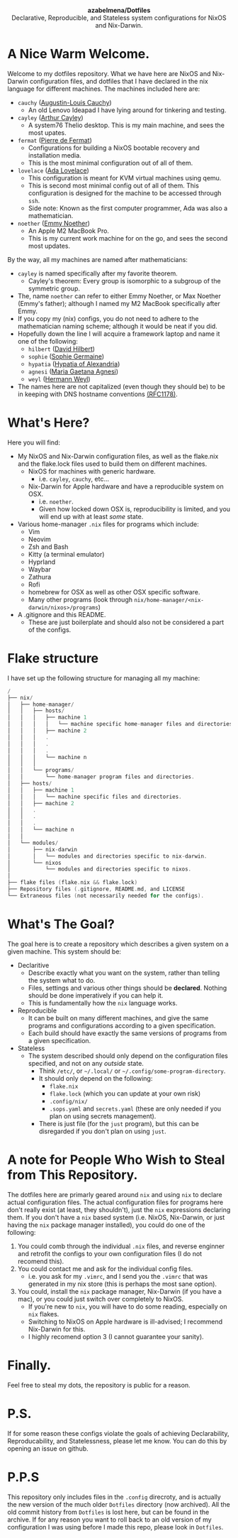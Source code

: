 <p align="center">
  <b>azabelmena/Dotfiles</b><br />
  <span align="center">Declarative, Reproducible, and Stateless system
  configurations for NixOS and Nix-Darwin.</span>
</p>

# A Nice Warm Welcome.

Welcome to my dotfiles repository. What we have here are NixOS and Nix-Darwin
configuration files, and dotfiles that I have declared in the nix language for
different machines. The machines included
here are:
- `cauchy` ([Augustin-Louis Cauchy](https://ncatlab.org/nlab/show/Augustin-Louis+Cauchy))
    - An old Lenovo Ideapad I have lying around for tinkering and testing.
- `cayley` ([Arthur Cayley](https://mathshistory.st-andrews.ac.uk/Biographies/Cayley/))
    - A system76 Thelio desktop. This is my main machine, and sees the most
    upates.
- `fermat` ([Pierre de Fermat](https://www.britannica.com/biography/Pierre-de-Fermat))
    - Configurations for building a NixOS bootable recovery and installation media.
    - This is the most minimal configuration out of all of them.
- `lovelace` ([Ada Lovelace](https://www.britannica.com/biography/Ada-Lovelace))
    - This configuration is meant for KVM virtual machines using qemu.
    - This is second most minimal config out of all of them. This configuration
      is designed for the machine to be accessed through `ssh`.
    - Side note: Known as the first computer programmer, Ada was also a
      mathematician.
- `noether` ([Emmy Noether](https://www.britannica.com/biography/Emmy-Noether))
    - An Apple M2 MacBook Pro.
    - This is my current work machine for on the go, and sees the second most
      updates.

By the way, all my machines are named after mathematicians:
- `cayley` is named specifically after my favorite theorem.
    - Cayley's theorem: Every group is isomorphic to a subgroup of the symmetric
      group.
- The, name `noether` can refer to either Emmy Noether, or Max Noether
(Emmy's father); although I named my M2 MacBook specifically after Emmy.
- If you copy my (nix) configs, you do not need to adhere to the
mathematician naming scheme; although it would be neat if you did.
- Hopefully down the line I will acquire a framework laptop and name it one
of the following:
    - `hilbert` ([David Hilbert](https://en.wikipedia.org/wiki/David_Hilbert))
    - `sophie` ([Sophie Germaine](https://www.britannica.com/biography/Sophie-Germain))
    - `hypatia` ([Hypatia of Alexandria](https://en.wikipedia.org/wiki/Hypatia))
    - `agnesi` ([Maria Gaetana Agnesi](https://www.britannica.com/biography/Maria-Gaetana-Agnesi))
    - `weyl` ([Hermann Weyl](https://plato.stanford.edu/entries/weyl/))
- The names here are not capitalized (even though they should be) to be in
keeping with DNS hostname conventions
[(RFC1178)](https://datatracker.ietf.org/doc/html/rfc1178).

# What's Here?

Here you will find:

- My NixOS and Nix-Darwin configuration files, as well as the flake.nix and the
flake.lock files used to build them on different machines.
    - NixOS for machines with generic hardware.
        - i.e. `cayley`, `cauchy`, etc...
    - Nix-Darwin for Apple hardware and have a reproducible system on OSX.
        - i.e. `noether`.
        - Given how locked down OSX is, reproducibility is limited, and you will
          end up with at least _some_ state.
- Various home-manager `.nix` files for programs which include:
    - Vim
    - Neovim
    - Zsh and Bash
    - Kitty (a terminal emulator)
    - Hyprland
    - Waybar
    - Zathura
    - Rofi
    - homebrew for OSX as well as other OSX specific software.
    - Many other programs (look through `nix/home-manager/<nix-darwin/nixos>/programs`)
- A .gitignore and this README.
    - These are just boilerplate and should also not be considered a part of the
    configs.

# Flake structure
I have set up the following structure for managing all my machine:

```c
/
├── nix/
│   ├── home-manager/
│   │   ├── hosts/
│   │   │   ├── machine 1
│   │   │   │   └── machine specific home-manager files and directories.
│   │   │   ├── machine 2
│   │   │   .
│   │   │   .
│   │   │   .
│   │   │   └── machine n
│   │   │
│   │   └── programs/
│   │       └── home-manager program files and directories.
│   ├── hosts/
│   │   ├── machine 1
│   │   │   └── machine specific files and directories.
│   │   ├── machine 2
│   │   .
│   │   .
│   │   .
│   │   └── machine n
│   │
│   └── modules/
│       ├── nix-darwin
│       │   └── modules and directories specific to nix-darwin.
│       └── nixos
│           └── modules and directories specific to nixos.
│
├── flake files (flake.nix && flake.lock)
├── Repository files (.gitignore, README.md, and LICENSE
└── Extraneous files (not necessarily needed for the configs).
```

# What's The Goal?

The goal here is to create a repository which describes a given system on a
given machine. This system should be:
- Declaritive
    - Describe exactly what you want on the system, rather than telling the
      system what to do.
    - Files, settings and various other things should be **declared**. Nothing
      should be done imperatively if you can help it.
    - This is fundamentally how the `nix` language works.
- Reproducible
    - It can be built on many different machines, and give the same programs and
    configurations according to a given specification.
    - Each build should have exactly the same versions of programs from a given
    specification.
- Stateless
    - The system described should only depend on the configuration files
    specified, and not on any *outside* state.
        - Think `/etc/`, or `~/.local/` or `~/.config/some-program-directory`.
        - It should only depend on the following:
            - `flake.nix`
            - `flake.lock` (which you can update at your own risk)
            - `.config/nix/`
            - `.sops.yaml` and `secrets.yaml` (these are only needed if you plan
                on using secrets management).
        - There is just file (for the `just` program), but this can be
          disregarded if you don't plan on using `just`.

# A note for People Who Wish to Steal from This Repository.

The dotfiles here are primarly geared around `nix` and using `nix` to declare
actual configuration files. The actual configuration files for programs
here don't really exist (at least, they shouldn't), just the `nix` expressions
declaring them. If you don't have a `nix` based system (i.e. NixOS,
Nix-Darwin, or just having the `nix` package manager installed), you could do
one of the following:
1. You could comb through the individual `.nix` files, and reverse enginner and
retrofit the configs to your own configuration files (I do not recomend this).
2. You could contact me and ask for the individual config files.
    - i.e. you ask for my `.vimrc`, and I send you the `.vimrc` that was generated
    in my nix store (this is perhaps the most sane option).
3. You could, install the `nix` package manager, Nix-Darwin (if you have a mac),
or you could just switch over completely to NixOS.
    - If you're new to `nix`, you will have to do some reading, especially on
    `nix` flakes.
    - Switching to NixOS on Apple hardware is ill-advised; I recommend
    Nix-Darwin for this.
    - I highly recomend option 3 (I cannot guarantee your sanity).

# Finally.
Feel free to steal my dots, the repository is public for a reason.

# P.S.
If for some reason these configs violate the goals of achieving Declarability,
Reproducability, and Statelessness, please let me know. You can do this by
opening an issue on github.

# P.P.S
This repository only includes files in the `.config` direcroty, and is actually
the new version of the much older `Dotfiles` directory (now archived). All the
old commit history from `Dotfiles` is lost here, but can be found in the
archive. If for any reason you want to roll back to an old version of my
configuration I was using before I made this repo, please look in
`Dotfiles`.
